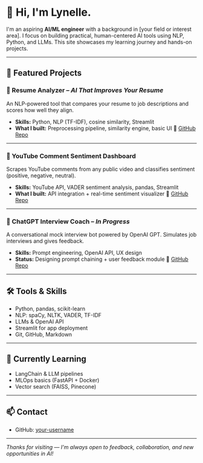 # 👋 Hi, I'm Lynelle.

I'm an aspiring **AI/ML engineer** with a background in [your field or interest area]. I focus on building practical, human-centered AI tools using NLP, Python, and LLMs. This site showcases my learning journey and hands-on projects.

---

## 🧠 Featured Projects

### 📄 Resume Analyzer – *AI That Improves Your Resume*
An NLP-powered tool that compares your resume to job descriptions and scores how well they align.
- **Skills:** Python, NLP (TF-IDF), cosine similarity, Streamlit
- **What I built:** Preprocessing pipeline, similarity engine, basic UI
🔗 [GitHub Repo](https://github.com/lynellee/resume-analyzer)

---

### 🎥 YouTube Comment Sentiment Dashboard
Scrapes YouTube comments from any public video and classifies sentiment (positive, negative, neutral).
- **Skills:** YouTube API, VADER sentiment analysis, pandas, Streamlit
- **What I built:** API integration + real-time sentiment visualizer
🔗 [GitHub Repo](https://github.com/lynellee/youtube-sentiment)

---

### 💬 ChatGPT Interview Coach – *In Progress*
A conversational mock interview bot powered by OpenAI GPT. Simulates job interviews and gives feedback.
- **Skills:** Prompt engineering, OpenAI API, UX design
- **Status:** Designing prompt chaining + user feedback module
🔗 [GitHub Repo](https://github.com/lynellee/chatgpt-interview-coach)

---

## 🛠 Tools & Skills
- Python, pandas, scikit-learn
- NLP: spaCy, NLTK, VADER, TF-IDF
- LLMs & OpenAI API
- Streamlit for app deployment
- Git, GitHub, Markdown

---

## 🎯 Currently Learning
- LangChain & LLM pipelines
- MLOps basics (FastAPI + Docker)
- Vector search (FAISS, Pinecone)

---

## 📫 Contact
- GitHub: [your-username](https://github.com/your-username)

---

*Thanks for visiting — I'm always open to feedback, collaboration, and new opportunities in AI!*


